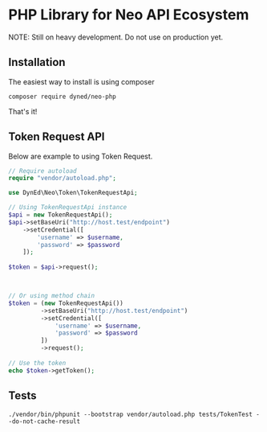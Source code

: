 # PHP Library for Neo API Ecosystem

NOTE: Still on heavy development. Do not use on production yet.

## Installation

The easiest way to install is using composer
```
composer require dyned/neo-php

```
That's it!

## Token Request API

Below are example to using Token Request.
```php
// Require autoload
require "vendor/autoload.php";

use DynEd\Neo\Token\TokenRequestApi;

// Using TokenRequestApi instance
$api = new TokenRequestApi();
$api->setBaseUri("http://host.test/endpoint")
    ->setCredential([
        'username' => $username,
        'password' => $password
    ]);
                
$token = $api->request();



// Or using method chain
$token = (new TokenRequestApi())
         ->setBaseUri("http://host.test/endpoint")
         ->setCredential([
             'username' => $username,
             'password' => $password
         ])
         ->request();
         
// Use the token
echo $token->getToken();
```




## Tests
`./vendor/bin/phpunit --bootstrap vendor/autoload.php tests/TokenTest --do-not-cache-result` 


